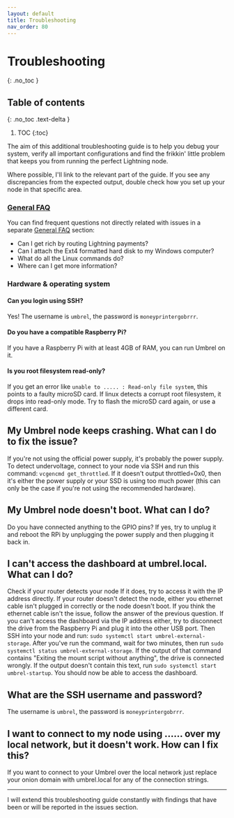 ```yaml
---
layout: default
title: Troubleshooting
nav_order: 80
---
```

# Troubleshooting
{: .no_toc }

## Table of contents
{: .no_toc .text-delta }

1. TOC
{:toc}

The aim of this additional troubleshooting guide is to help you debug your system, verify all important configurations and find the frikkin' little problem that keeps you from running the perfect Lightning node.

Where possible, I'll link to the relevant part of the guide. If you see any discrepancies from the expected output, double check how you set up your node in that specific area.

### [General FAQ](raspibolt_faq.md)

You can find frequent questions not directly related with issues in a separate [General FAQ](raspibolt_faq.md) section:

* Can I get rich by routing Lightning payments?
* Can I attach the Ext4 formatted hard disk to my Windows computer?
* What do all the Linux commands do?
* Where can I get more information?

### Hardware & operating system

#### Can you login using SSH?

Yes! The username is `umbrel`, the password is `moneyprintergobrrr`.

#### Do you have a compatible Raspberry Pi?

If you have a Raspberry Pi with at least 4GB of RAM, you can run Umbrel on it.

#### Is you root filesystem read-only?

If you get an error like `unable to ..... : Read-only file system`, this points to a faulty microSD card. If linux detects a corrupt root filesystem, it drops into read-only mode. Try to flash the microSD card again, or use a different card.

## My Umbrel node keeps crashing. What can I do to fix the issue?
If you're not using the official power supply, it's probably the power supply.
To detect undervoltage, connect to your node via SSH and run this command: `vcgencmd get_throttled`.
If it doesn't output throttled=0x0, then it's either the power supply or your SSD is using too much power (this can only be the case if you're not using the recommended hardware).

## My Umbrel node doesn't boot. What can I do?
Do you have connected anything to the GPIO pins?
If yes, try to unplug it and reboot the RPi by unplugging the power supply and then plugging it back in.

## I can't access the dashboard at umbrel.local. What can I do?
Check if your router detects your node
If it does, try to access it with the IP address directly.
If your router doesn't detect the node, either you ethernet cable isn't plugged in correctly or the node doesn't boot.
If you think the ethernet cable isn't the issue, follow the answer of the previous question.
If you can't access the dashboard via the IP address either, try to disconnect the drive from the Raspberry Pi and plug it into the other USB port.
Then SSH into your node and run: `sudo systemctl start umbrel-external-storage`.
After you've run the command, wait for two minutes, then run `sudo systemctl status umbrel-external-storage`.
If the output of that command contains "Exiting the mount script without anything", the drive is connected wrongly.
If the output doesn't contain this text, run `sudo systemctl start umbrel-startup`.
You should now be able to access the dashboard.

## What are the SSH username and password?
The username is `umbrel`, the password is `moneyprintergobrrr`.

## I want to connect to my node using ...... over my local network, but it doesn't work. How can I fix this?
If you want to connect to your Umbrel over the local network just replace your onion domain with umbrel.local for any of the connection strings.

-----

I will extend this troubleshooting guide constantly with findings that have been or will be reported in the issues section.
